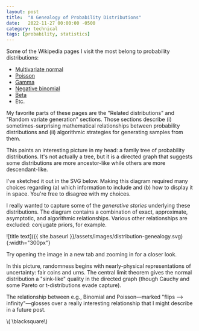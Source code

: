 ```yaml
---
layout: post
title:  "A Genealogy of Probability Distributions"
date:   2022-11-27 00:00:00 -0500
category: technical
tags: [probability, statistics] 
---
```


Some of the Wikipedia pages I visit the most belong to probability distributions:

* [Multivariate normal](https://en.wikipedia.org/wiki/Multivariate_normal_distribution])
* [Poisson](https://en.wikipedia.org/wiki/Poisson_distribution)
* [Gamma](https://en.wikipedia.org/wiki/Gamma_distribution)
* [Negative binomial](https://en.wikipedia.org/wiki/Negative_binomial_distribution)
* [Beta](https://en.wikipedia.org/wiki/Gamma_distribution#Bayesian_inference)
* Etc.

My favorite parts of these pages are the "Related distributions" and "Random variate generation" sections.
Those sections describe (i) sometimes-surprising mathematical relationships between probability distributions and (ii) algorithmic strategies for generating samples from them.

This paints an interesting picture in my head: a family tree of probability distributions.
It's not actually a tree, but it is a directed graph that suggests some distributions are more ancestor-like while others are more descendant-like.

I've sketched it out in the SVG below.
Making this diagram required many choices regarding (a) which information to include and (b) how to display it in space.
You're free to disagree with my choices.

I really wanted to capture some of the _generative stories_ underlying these distributions.
The diagram contains a combination of exact, approximate, asymptotic, and algorithmic relationships.
Various other relationships are excluded: conjugate priors, for example.

![title text]({{ site.baseurl }}/assets/images/distribution-genealogy.svg){:width="300px"} 

Try opening the image in a new tab and zooming in for a closer look.

In this picture, randomness begins with nearly-physical representations of uncertainty: fair coins and urns.
The central limit theorem gives the normal distribution a "sink-like" quality in the directed graph (though Cauchy and some Pareto or t-distributions evade capture).

The relationship between e.g., Binomial and Poisson&mdash;marked "flips --> infinity"&mdash;glosses over a really interesting relationship that I might describe in a future post.

\\( \blacksquare\\)  

